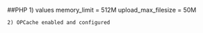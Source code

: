 ##PHP
	1) values
		memory_limit = 512M
		upload_max_filesize = 50M

	2) OPCache enabled and configured
	   